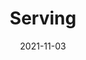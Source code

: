 ---
title: Serving
description: >
  Every PWA makes requests to the server. With the Service Worker, you will learn how you can capture each request and decide what to do, from serving it from a cache asset, synthesizing a response or let the request pass to the network.
authors:
  - firt
date: 2021-11-03
---